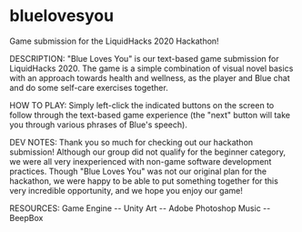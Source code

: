 # bluelovesyou
Game submission for the LiquidHacks 2020 Hackathon!

DESCRIPTION:
"Blue Loves You" is our text-based game submission for LiquidHacks 2020. The game is a simple combination of visual novel basics with an approach towards health and wellness, as the player and Blue chat and do some self-care exercises together.

HOW TO PLAY: 
Simply left-click the indicated buttons on the screen to follow through the text-based game experience (the "next" button will take you through various phrases of Blue's speech). 

DEV NOTES:
Thank you so much for checking out our hackathon submission! Although our group did not qualify for the beginner category, we were all very inexperienced with non-game software development practices. Though "Blue Loves You" was not our original plan for the hackathon, we were happy to be able to put something together for this very incredible opportunity, and we hope you enjoy our game!

RESOURCES:
Game Engine -- Unity
Art -- Adobe Photoshop
Music -- BeepBox

